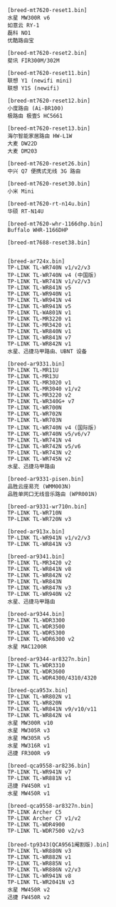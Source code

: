 ---
---
    [breed-mt7620-reset1.bin]
    水星 MW300R v6
    如意云 RY-1
    磊科 NO1
    优酷路由宝
    
    [breed-mt7620-reset2.bin]
    斐讯 FIR300M/302M
    
    [breed-mt7620-reset11.bin]
    联想 Y1 (newifi mini)
    联想 Y1S (newifi)
    
    [breed-mt7620-reset12.bin]
    小度路由 (Ai-BR100)
    极路由 极壹S HC5661
    
    [breed-mt7620-reset13.bin]
    海尔智能家居路由 HW-L1W
    大麦 DW22D
    大麦 DM203
    
    [breed-mt7620-reset26.bin]
    中兴 Q7 便携式无线 3G 路由
    
    [breed-mt7620-reset30.bin]
    小米 Mini
    
    [breed-mt7620-rt-n14u.bin]
    华硕 RT-N14U
    
    [breed-mt7620-whr-1166dhp.bin]
    Buffalo WHR-1166DHP
    
    [breed-mt7688-reset38.bin]
    
    
    [breed-ar724x.bin]
    TP-LINK TL-WR740N v1/v2/v3
    TP-LINK TL-WR740N v4 (中国版)
    TP-LINK TL-WR741N v1/v2/v3
    TP-LINK TL-WR841N v5
    TP-LINK TL-WR940N v1
    TP-LINK TL-WR941N v4
    TP-LINK TL-WR941N v5
    TP-LINK TL-WA801N v1
    TP-LINK TL-MR3220 v1
    TP-LINK TL-MR3420 v1
    TP-LINK TL-WR840N v1
    TP-LINK TL-WR841N v7
    TP-LINK TL-WR842N v1
    水星、迅捷马甲路由、UBNT 设备
    
    [breed-ar9331.bin]
    TP-LINK TL-MR11U
    TP-LINK TL-MR13U
    TP-LINK TL-MR3020 v1
    TP-LINK TL-MR3040 v1/v2
    TP-LINK TL-MR3220 v2
    TP-LINK TL-WR340G+ v7
    TP-LINK TL-WR700N
    TP-LINK TL-WR702N
    TP-LINK TL-WR703N
    TP-LINK TL-WR740N v4 (国际版)
    TP-LINK TL-WR740N v5/v6/v7
    TP-LINK TL-WR741N v4
    TP-LINK TL-WR742N v5/v6
    TP-LINK TL-WR743N v2
    TP-LINK TL-WR745N v2
    水星、迅捷马甲路由
    
    [breed-ar9331-pisen.bin]
    品胜云座易充 (WMM003N)
    品胜单网口无线音乐路由 (WPR001N)
    
    [breed-ar9331-wr710n.bin]
    TP-LINK TL-WR710N
    TP-LINK TL-WR720N v3
    
    [breed-ar913x.bin]
    TP-LINK TL-WR941N v1/v2/v3
    TP-LINK TL-WR841N v3
    
    [breed-ar9341.bin]
    TP-LINK TL-MR3420 v2
    TP-LINK TL-WR841N v8
    TP-LINK TL-WR842N v2
    TP-LINK TL-WR843N
    TP-LINK TL-WR847N v3
    TP-LINK TL-WR940N v2
    水星、迅捷马甲路由
    
    [breed-ar9344.bin]
    TP-LINK TL-WDR3300
    TP-LINK TL-WDR3500
    TP-LINK TL-WDR5300
    TP-LINK TL-WDR6300 v2
    水星 MAC1200R
    
    [breed-ar9344-ar8327n.bin]
    TP-LINK TL-WDR3310
    TP-LINK TL-WDR3600
    TP-LINK TL-WDR4300/4310/4320
    
    [breed-qca953x.bin]
    TP-LINK TL-WR802N v1
    TP-LINK TL-WR820N
    TP-LINK TL-WR841N v9/v10/v11
    TP-LINK TL-WR842N v4
    水星 MW300R v10
    水星 MW305R v3
    水星 MW305R v5
    水星 MW316R v1
    迅捷 FR300R v9
    
    [breed-qca9558-ar8236.bin]
    TP-LINK TL-WR941N v7
    TP-LINK TL-WR881N v1
    迅捷 FW450R v1
    水星 MW450R v1
    
    [breed-qca9558-ar8327n.bin]
    TP-LINK Archer C5
    TP-LINK Archer C7 v1/v2
    TP-LINK TL-WDR4900
    TP-LINK TL-WDR7500 v2/v3
    
    [breed-tp9343(QCA9561阉割版).bin]
    TP-LINK TL-WR880N v3
    TP-LINK TL-WR882N v1
    TP-LINK TL-WR885N v1
    TP-LINK TL-WR886N v2/v3
    TP-LINK TL-WR941N v8
    TP-LINK TL-WR2041N v3
    水星 MW450R v2
    迅捷 FW450R v2